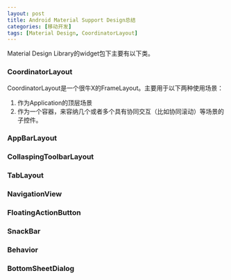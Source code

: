 ```yaml
---
layout: post
title: Android Material Support Design总结
categories: [移动开发]
tags: [Material Design, CoordinatorLayout]
---
```


Material Design Library的widget包下主要有以下类。

### CoordinatorLayout

CoordinatorLayout是一个很牛X的FrameLayout。主要用于以下两种使用场景：

1. 作为Application的顶层场景
2. 作为一个容器，来容纳几个或者多个具有协同交互（比如协同滚动）等场景的子控件。

### AppBarLayout

### CollaspingToolbarLayout

### TabLayout

### NavigationView

### FloatingActionButton

### SnackBar

### Behavior

### BottomSheetDialog
